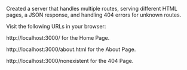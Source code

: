 Created a server that handles multiple routes, serving different HTML pages, a JSON response, and handling 404 errors for unknown routes.

Visit the following URLs in your browser:

http://localhost:3000/ for the Home Page.

http://localhost:3000/about.html for the About Page.

http://localhost:3000/nonexistent for the 404 Page.
